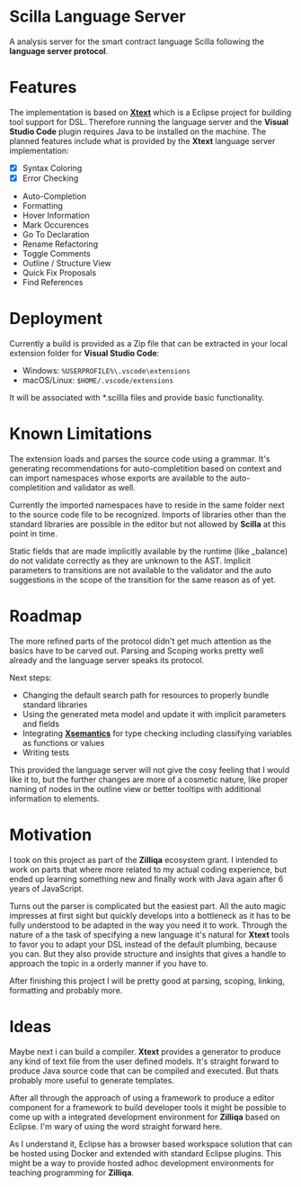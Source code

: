 # Scilla Language Server

A analysis server for the smart contract language Scilla following the **language server protocol**.

# Features

The implementation is based on [**Xtext**](https://www.eclipse.org/Xtext/) which is a Eclipse project for building tool support for DSL. Therefore running the language server and the **Visual Studio Code** plugin requires Java to be installed on the machine. The planned features include what is provided by the **Xtext** language server implementation:

 - [x] Syntax Coloring 
 - [x] Error Checking
 - Auto-Completion
 - Formatting
 - Hover Information
 - Mark Occurences
 - Go To Declaration
 - Rename Refactoring
 - Toggle Comments
 - Outline / Structure View
 - Quick Fix Proposals
 - Find References

# Deployment

Currently a build is provided as a Zip file that can be extracted in your local extension folder for **Visual Studio Code**:

 - Windows:  `%USERPROFILE%\.vscode\extensions`
 - macOS/Linux:  `$HOME/.vscode/extensions`

 It will be associated with *.scillla files and provide basic functionality.

# Known Limitations

The extension loads and parses the source code using a grammar. It's generating recommendations for auto-completition based on context and can import namespaces whose exports are available to the auto-completition and validator as well.

Currently the imported namespaces have to reside in the same folder next to the source code file to be recognized. Imports of libraries other than the standard libraries are possible in the editor but not allowed by **Scilla** at this point in time.

Static fields that are made implicitly available by the runtime (like _balance) do not validate correctly as they are unknown to the AST. Implicit parameters to transitions are not available to the validator and the auto suggestions in the scope of the transition for the same reason as of yet. 

# Roadmap

The more refined parts of the protocol didn't get much attention as the basics have to be carved out. Parsing and Scoping works pretty well already and the language server speaks its protocol. 

Next steps:

 - Changing the default search path for resources to properly bundle standard libraries
 - Using the generated meta model and update it with implicit parameters and fields
 - Integrating [**Xsemantics**](https://github.com/eclipse/xsemantics)
   for type checking including classifying variables as functions or values
 - Writing tests

This provided the language server will not give the cosy feeling that I would like it to, but the further changes are more of a cosmetic nature, like proper naming of nodes in the outline view or better tooltips with additional information to elements. 

# Motivation

I took on this project as part of the **Zilliqa** ecosystem grant. I intended to work on parts that where more related to my actual coding experience, but ended up learning something new and finally work with Java again after 6 years of JavaScript. 

Turns out the parser is complicated but the easiest part. All the auto magic impresses at first sight but quickly develops into a bottleneck as it has to be fully understood to be adapted in the way you need it to work. Through the nature of a the task of specifying a new language it's natural for **Xtext** tools to favor you to adapt your DSL instead of the default plumbing, because you can. But they also provide structure and insights that gives a handle to approach the topic in a orderly manner if you have to.

After finishing this project I will be pretty good at parsing, scoping, linking, formatting and probably more. 

# Ideas

Maybe next i can build a compiler. **Xtext** provides a generator to produce any kind of text file from the user defined models. It's straight forward to produce Java source code that can be compiled and executed. But thats probably more useful to generate templates. 

After all through the approach of using a framework to produce a editor component for a framework to build developer tools it might be possible to come up with a integrated development environment for **Zilliqa** based on Eclipse. I'm wary of using the word straight forward here. 

As I understand it, Eclipse has a browser based workspace solution that can be hosted using Docker and extended with standard Eclipse plugins. This might be a way to provide hosted adhoc development environments for teaching programming for **Zilliqa**.

